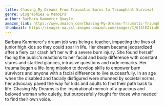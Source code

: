 ```yaml
---
title: Chasing My Dreams From Traumatic Burns to Triumphant Survival
genre: Biographies & Memoirs
author: Barbara Kammerer Quayle
amazon_link: https://www.amazon.com/Chasing-My-Dreams-Traumatic-Triumphant/dp/1648954421/ref=tmm_pap_swatch_0?_encoding=UTF8&qid=1642678567&sr=8-1
thumbnail: https://images-na.ssl-images-amazon.com/images/I/61SlEZiiu0S.jpg
---
```

Barbara Kammerer's dream job was being a teacher, impacting the lives of junior high kids so they could soar in life. Her dream became jeopardized after a fiery car crash left her with a severe burn injury. She found herself facing the public's reactions to her facial and body difference with constant stares and startled glances, intrusive questions and rude remarks. Her trauma began a life-long mission to develop skills to empower burn survivors and anyone with a facial difference to live successfully. In an age when the disabled and facially disfigured were shunned by societal norms, her advocacy paved the way for kids and adults to find their path back to life. Chasing My Dreams is the inspirational memoir of a gracious and beloved woman who quietly, but purposefully fought for those who needed to find their own voice.